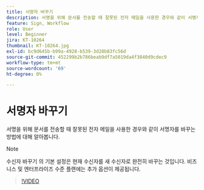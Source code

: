 ```yaml
---
title: 서명자 바꾸기
description: 서명을 위해 문서를 전송할 때 잘못된 전자 메일을 사용한 경우와 같이 서명자를 바꾸는 방법에 대해 알아봅니다.
feature: Sign, Workflow
role: User
level: Beginner
jira: KT-10264
thumbnail: KT-10264.jpg
exl-id: bc9d645b-b99a-4928-b539-3d28b83fc56d
source-git-commit: 452299b2b786beab9df7a5019da4f3840d9cdec9
workflow-type: tm+mt
source-wordcount: '69'
ht-degree: 0%

---
```


# 서명자 바꾸기

서명을 위해 문서를 전송할 때 잘못된 전자 메일을 사용한 경우와 같이 서명자를 바꾸는 방법에 대해 알아봅니다.

>[!NOTE]
>
>수신자 바꾸기 의 기본 설정은 현재 수신자를 새 수신자로 완전히 바꾸는 것입니다. 비즈니스 및 엔터프라이즈 수준 플랜에는 추가 옵션이 제공됩니다.

>[!VIDEO](https://video.tv.adobe.com/v/3425305?quality=12&learn=on&hidetitle=true&captions=kor)

